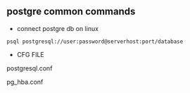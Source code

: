 ## postgre common commands

- connect postgre db on linux
```
psql postgresql://user:password@serverhost:port/database
```
- CFG FILE

postgresql.conf

pg_hba.conf
